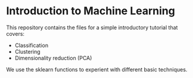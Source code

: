 # Introduction to Machine Learning
This repository contains the files for a simple introductory tutorial that covers:
* Classification
* Clustering
* Dimensionality reduction (PCA)

We use the sklearn functions to experient with different basic techniques.
